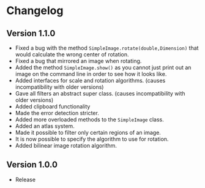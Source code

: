 # Changelog
## Version 1.1.0
- Fixed a bug with the method `SimpleImage.rotate(double,Dimension)` that would calculate the wrong center of rotation.
- Fixed a bug that mirrored an image when rotating.
- Added the method `SimpleImage.show()` as you cannot just print out an image on the command line in order to see how it looks like.
- Added interfaces for scale and rotation algorithms. (causes incompatibility with older versions)
- Gave all filters an abstract super class. (causes incompatibility with older versions)
- Added clipboard functionality
- Made the error detection stricter.
- Added more overloaded methods to the `SimpleImage` class.
- Added an atlas system.
- Made it possible to filter only certain regions of an image.
- It is now possible to specify the algorithm to use for rotation.
- Added bilinear image rotation algorithm.

## Version 1.0.0
- Release